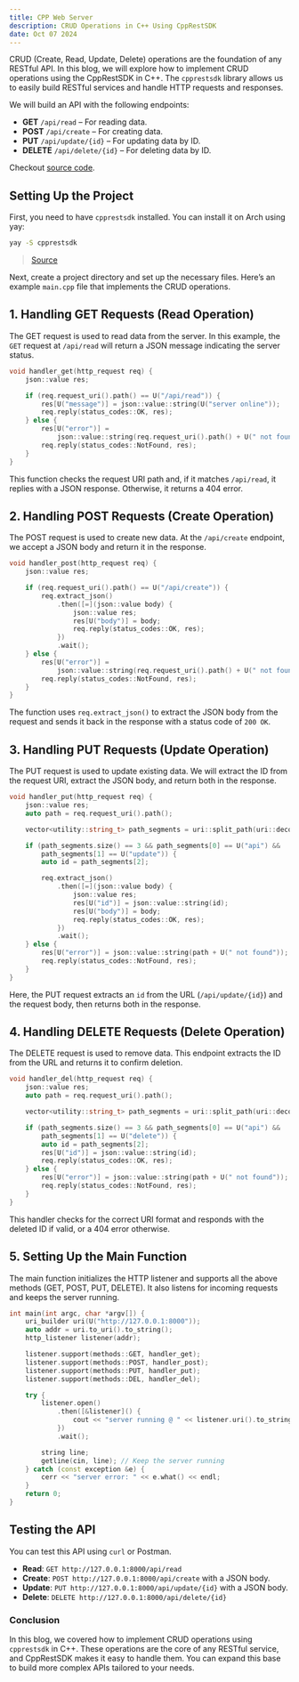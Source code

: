```yaml
---
title: CPP Web Server
description: CRUD Operations in C++ Using CppRestSDK
date: Oct 07 2024
---
```


CRUD (Create, Read, Update, Delete) operations are the foundation of any RESTful API. In this blog, we will explore how to implement CRUD operations using the CppRestSDK in C++. The `cpprestsdk` library allows us to easily build RESTful services and handle HTTP requests and responses.

We will build an API with the following endpoints:

- **GET** `/api/read` – For reading data.
- **POST** `/api/create` – For creating data.
- **PUT** `/api/update/{id}` – For updating data by ID.
- **DELETE** `/api/delete/{id}` – For deleting data by ID.

Checkout [source code](https://github.com/prajeshElEvEn/archives/tree/master/src/cpp/web/server).

## Setting Up the Project

First, you need to have `cpprestsdk` installed. You can install it on Arch using yay:

```bash
yay -S cpprestsdk
```

> [Source](https://github.com/microsoft/cpprestsdk)

Next, create a project directory and set up the necessary files. Here’s an example `main.cpp` file that implements the CRUD operations.

## 1. Handling GET Requests (Read Operation)

The GET request is used to read data from the server. In this example, the `GET` request at `/api/read` will return a JSON message indicating the server status.

```cpp
void handler_get(http_request req) {
    json::value res;

    if (req.request_uri().path() == U("/api/read")) {
        res[U("message")] = json::value::string(U("server online"));
        req.reply(status_codes::OK, res);
    } else {
        res[U("error")] =
            json::value::string(req.request_uri().path() + U(" not found"));
        req.reply(status_codes::NotFound, res);
    }
}
```

This function checks the request URI path and, if it matches `/api/read`, it replies with a JSON response. Otherwise, it returns a 404 error.

## 2. Handling POST Requests (Create Operation)

The POST request is used to create new data. At the `/api/create` endpoint, we accept a JSON body and return it in the response.

```cpp
void handler_post(http_request req) {
    json::value res;

    if (req.request_uri().path() == U("/api/create")) {
        req.extract_json()
            .then([=](json::value body) {
                json::value res;
                res[U("body")] = body;
                req.reply(status_codes::OK, res);
            })
            .wait();
    } else {
        res[U("error")] =
            json::value::string(req.request_uri().path() + U(" not found"));
        req.reply(status_codes::NotFound, res);
    }
}
```

The function uses `req.extract_json()` to extract the JSON body from the request and sends it back in the response with a status code of `200 OK`.

## 3. Handling PUT Requests (Update Operation)

The PUT request is used to update existing data. We will extract the ID from the request URI, extract the JSON body, and return both in the response.

```cpp
void handler_put(http_request req) {
    json::value res;
    auto path = req.request_uri().path();

    vector<utility::string_t> path_segments = uri::split_path(uri::decode(path));

    if (path_segments.size() == 3 && path_segments[0] == U("api") &&
        path_segments[1] == U("update")) {
        auto id = path_segments[2];

        req.extract_json()
            .then([=](json::value body) {
                json::value res;
                res[U("id")] = json::value::string(id);
                res[U("body")] = body;
                req.reply(status_codes::OK, res);
            })
            .wait();
    } else {
        res[U("error")] = json::value::string(path + U(" not found"));
        req.reply(status_codes::NotFound, res);
    }
}
```

Here, the PUT request extracts an `id` from the URL (`/api/update/{id}`) and the request body, then returns both in the response.

## 4. Handling DELETE Requests (Delete Operation)

The DELETE request is used to remove data. This endpoint extracts the ID from the URL and returns it to confirm deletion.

```cpp
void handler_del(http_request req) {
    json::value res;
    auto path = req.request_uri().path();

    vector<utility::string_t> path_segments = uri::split_path(uri::decode(path));

    if (path_segments.size() == 3 && path_segments[0] == U("api") &&
        path_segments[1] == U("delete")) {
        auto id = path_segments[2];
        res[U("id")] = json::value::string(id);
        req.reply(status_codes::OK, res);
    } else {
        res[U("error")] = json::value::string(path + U(" not found"));
        req.reply(status_codes::NotFound, res);
    }
}
```

This handler checks for the correct URI format and responds with the deleted ID if valid, or a 404 error otherwise.

## 5. Setting Up the Main Function

The main function initializes the HTTP listener and supports all the above methods (GET, POST, PUT, DELETE). It also listens for incoming requests and keeps the server running.

```cpp
int main(int argc, char *argv[]) {
    uri_builder uri(U("http://127.0.0.1:8000"));
    auto addr = uri.to_uri().to_string();
    http_listener listener(addr);

    listener.support(methods::GET, handler_get);
    listener.support(methods::POST, handler_post);
    listener.support(methods::PUT, handler_put);
    listener.support(methods::DEL, handler_del);

    try {
        listener.open()
            .then([&listener]() {
                cout << "server running @ " << listener.uri().to_string() << endl;
            })
            .wait();

        string line;
        getline(cin, line); // Keep the server running
    } catch (const exception &e) {
        cerr << "server error: " << e.what() << endl;
    }
    return 0;
}
```

## Testing the API

You can test this API using `curl` or Postman.

- **Read**: `GET http://127.0.0.1:8000/api/read`
- **Create**: `POST http://127.0.0.1:8000/api/create` with a JSON body.
- **Update**: `PUT http://127.0.0.1:8000/api/update/{id}` with a JSON body.
- **Delete**: `DELETE http://127.0.0.1:8000/api/delete/{id}`

### Conclusion

In this blog, we covered how to implement CRUD operations using `cpprestsdk` in C++. These operations are the core of any RESTful service, and CppRestSDK makes it easy to handle them. You can expand this base to build more complex APIs tailored to your needs.

